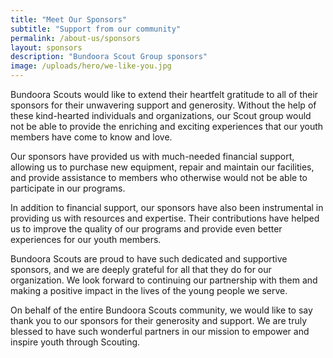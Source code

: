 ```yaml
---
title: "Meet Our Sponsors"
subtitle: "Support from our community"
permalink: /about-us/sponsors
layout: sponsors
description: "Bundoora Scout Group sponsors"
image: /uploads/hero/we-like-you.jpg
---
```

Bundoora Scouts would like to extend their heartfelt gratitude to all of their sponsors for their unwavering support and generosity. Without the help of these kind-hearted individuals and organizations, our Scout group would not be able to provide the enriching and exciting experiences that our youth members have come to know and love.

Our sponsors have provided us with much-needed financial support, allowing us to purchase new equipment, repair and maintain our facilities, and provide assistance to members who otherwise would not be able to participate in our programs.

In addition to financial support, our sponsors have also been instrumental in providing us with resources and expertise. Their contributions have helped us to improve the quality of our programs and provide even better experiences for our youth members.

Bundoora Scouts are proud to have such dedicated and supportive sponsors, and we are deeply grateful for all that they do for our organization. We look forward to continuing our partnership with them and making a positive impact in the lives of the young people we serve.

On behalf of the entire Bundoora Scouts community, we would like to say thank you to our sponsors for their generosity and support. We are truly blessed to have such wonderful partners in our mission to empower and inspire youth through Scouting.